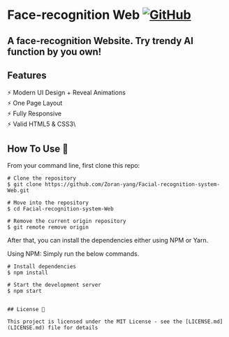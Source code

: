 # Face-recognition Web [![GitHub](https://img.shields.io/github/license/cobidev/simplefolio?color=blue)](https://github.com/Zoran-yang/Facial-recognition-system-Web/blob/main/MIT%20LICENSE.md) 


## A face-recognition Website. Try trendy AI function by you own!


## Features

⚡️ Modern UI Design + Reveal Animations\
⚡️ One Page Layout\
⚡️ Fully Responsive\
⚡️ Valid HTML5 & CSS3\


## How To Use 🔧

From your command line, first clone this repo:

```
# Clone the repository
$ git clone https://github.com/Zoran-yang/Facial-recognition-system-Web.git

# Move into the repository
$ cd Facial-recognition-system-Web

# Remove the current origin repository
$ git remote remove origin
```

After that, you can install the dependencies either using NPM or Yarn.

Using NPM: Simply run the below commands.

```
# Install dependencies
$ npm install

# Start the development server
$ npm start


## License 📄

This project is licensed under the MIT License - see the [LICENSE.md](LICENSE.md) file for details
